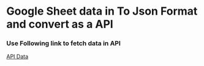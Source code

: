 # Google Sheet data in To Json Format and convert as a API

### Use Following link to fetch data in API

[API Data](https://backendexpert.github.io/API-Testing/)